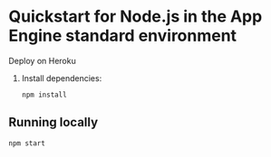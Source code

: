 # Quickstart for Node.js in the App Engine standard environment

Deploy on Heroku


1.  Install dependencies:

        npm install

## Running locally

    npm start

